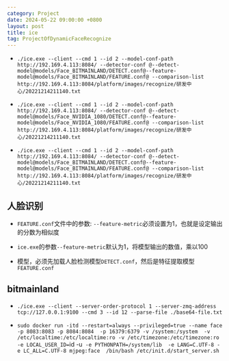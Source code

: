```yaml
---
category: Project
date: 2024-05-22 09:00:00 +0800
layout: post
title: ice
tag: ProjectOfDynamicFaceRecognize
---
```


+ `./ice.exe --client --cmd 1 --id 2 --model-conf-path http://192.169.4.113:8084/ --detector-conf @--detect-model@models/Face_BITMAINLAND/DETECT.conf@--feature-model@models/Face_BITMAINLAND/FEATURE.conf@ --comparison-list http://192.169.4.113:8084/platform/images/recognize/研发中心/20221214211140.txt`

+ `./ice.exe --client --cmd 1 --id 2 --model-conf-path http://192.169.4.113:8084/ --detector-conf @--detect-model@models/Face_NVIDIA_1080/DETECT.conf@--feature-model@models/Face_NVIDIA_1080/FEATURE.conf@ --comparison-list http://192.169.4.113:8084/platform/images/recognize/研发中心/20221214211140.txt`

+ `./ice.exe --client --cmd 1 --id 2 --model-conf-path http://192.169.4.113:8084/ --detector-conf @--detect-model@models/Face_BITMAINLAND/DETECT.conf@--feature-model@models/Face_BITMAINLAND/FEATURE.conf@ --comparison-list http://192.169.4.113:8084/platform/images/recognize/研发中心/20221214211140.txt`

## 人脸识别

+ `FEATURE.conf`文件中的参数: `--feature-metric`必须设置为1，也就是设定输出的分数为相似度
+ `ice.exe`的参数`--feature-metric`默认为1，将模型输出的数值，乘以100

+ 模型，必须先加载人脸检测模型`DETECT.conf`，然后是特征提取模型`FEATURE.conf`

## bitmainland

+ `./ice.exe --client --server-order-protocol 1 --server-zmq-address tcp://127.0.0.1:9100 --cmd 3 --id 12 --parse-file ./base64-file.txt`

+ `sudo docker run -itd --restart=always --privileged=true --name face  -p 8083:8083 -p 8084:8084  -p 16379:6379 -v /system:/system  -v /etc/localtime:/etc/localtime:ro -v /etc/timezone:/etc/timezone:ro -e LOCAL_USER_ID=`id -u` -e PYTHONPATH=/system/lib  -e LANG=C.UTF-8 -e LC_ALL=C.UTF-8 mjpeg:face  /bin/bash /etc/init.d/start_server.sh`